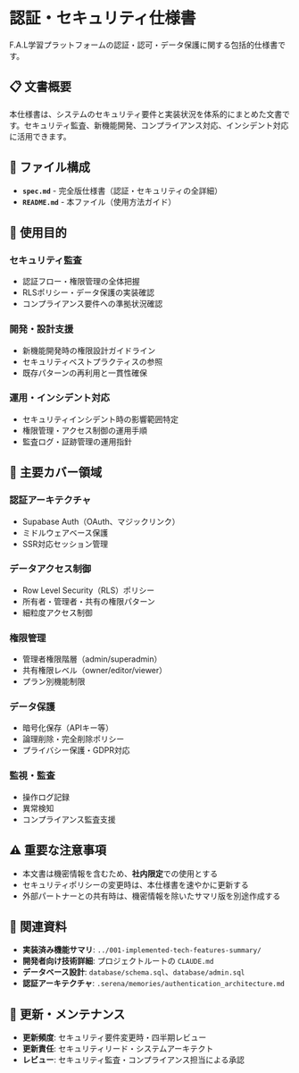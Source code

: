 # 認証・セキュリティ仕様書

F.A.L学習プラットフォームの認証・認可・データ保護に関する包括的仕様書です。

## 📋 文書概要

本仕様書は、システムのセキュリティ要件と実装状況を体系的にまとめた文書です。セキュリティ監査、新機能開発、コンプライアンス対応、インシデント対応に活用できます。

## 📄 ファイル構成

- **`spec.md`** - 完全版仕様書（認証・セキュリティの全詳細）
- **`README.md`** - 本ファイル（使用方法ガイド）

## 🎯 使用目的

### セキュリティ監査
- 認証フロー・権限管理の全体把握
- RLSポリシー・データ保護の実装確認
- コンプライアンス要件への準拠状況確認

### 開発・設計支援  
- 新機能開発時の権限設計ガイドライン
- セキュリティベストプラクティスの参照
- 既存パターンの再利用と一貫性確保

### 運用・インシデント対応
- セキュリティインシデント時の影響範囲特定
- 権限管理・アクセス制御の運用手順
- 監査ログ・証跡管理の運用指針

## 🔑 主要カバー領域

### 認証アーキテクチャ
- Supabase Auth（OAuth、マジックリンク）
- ミドルウェアベース保護
- SSR対応セッション管理

### データアクセス制御
- Row Level Security（RLS）ポリシー
- 所有者・管理者・共有の権限パターン
- 細粒度アクセス制御

### 権限管理
- 管理者権限階層（admin/superadmin）
- 共有権限レベル（owner/editor/viewer）
- プラン別機能制限

### データ保護
- 暗号化保存（APIキー等）
- 論理削除・完全削除ポリシー
- プライバシー保護・GDPR対応

### 監視・監査
- 操作ログ記録
- 異常検知
- コンプライアンス監査支援

## ⚠️ 重要な注意事項

- 本文書は機密情報を含むため、**社内限定**での使用とする
- セキュリティポリシーの変更時は、本仕様書を速やかに更新する
- 外部パートナーとの共有時は、機密情報を除いたサマリ版を別途作成する

## 🔗 関連資料

- **実装済み機能サマリ**: `../001-implemented-tech-features-summary/`
- **開発者向け技術詳細**: プロジェクトルートの `CLAUDE.md`
- **データベース設計**: `database/schema.sql`、`database/admin.sql`
- **認証アーキテクチャ**: `.serena/memories/authentication_architecture.md`

## 📅 更新・メンテナンス

- **更新頻度**: セキュリティ要件変更時・四半期レビュー
- **更新責任**: セキュリティリード・システムアーキテクト
- **レビュー**: セキュリティ監査・コンプライアンス担当による承認
